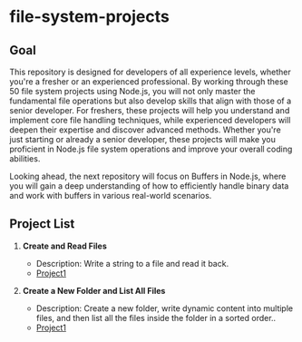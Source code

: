 # file-system-projects

## Goal
This repository is designed for developers of all experience levels, whether you're a fresher or an experienced professional. By working through these 50 file system projects using Node.js, you will not only master the fundamental file operations but also develop skills that align with those of a senior developer. For freshers, these projects will help you understand and implement core file handling techniques, while experienced developers will deepen their expertise and discover advanced methods. Whether you're just starting or already a senior developer, these projects will make you proficient in Node.js file system operations and improve your overall coding abilities.

Looking ahead, the next repository will focus on Buffers in Node.js, where you will gain a deep understanding of how to efficiently handle binary data and work with buffers in various real-world scenarios.



## Project List
1. **Create and Read Files**  
   - Description: Write a string to a file and read it back.
   - [Project1](./problem-1/README.md)

2. **Create a New Folder and List All Files**  
   - Description: Create a new folder, write dynamic content into multiple files, and then list all the files inside the folder in a sorted order..
   - [Project1](./problem-2/README.md)